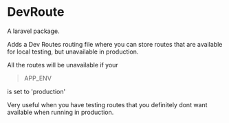 # DevRoute
A laravel package.

Adds a Dev Routes routing file where you can store routes that are available for local testing, but unavailable in production.

All the routes will be unavailable if your 

> APP_ENV 

is set to 'production'

Very useful when you have testing routes that you definitely dont want available when running in production.
